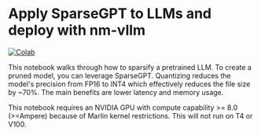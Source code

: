 # Apply SparseGPT to LLMs and deploy with nm-vllm

[![Colab](https://colab.research.google.com/assets/colab-badge.svg)](https://colab.research.google.com/github/neuralmagic/nm-vllm/blob/main/examples/sparsegpt_with_nm_vllm/Apply_SparseGPT_to_LLMs_and_deploy_with_nm_vllm.ipynb)


This notebook walks through how to sparsify a pretrained LLM. To create a pruned model, you can leverage SparseGPT. Quantizing reduces the model's precision from FP16 to INT4 which effectively reduces the file size by ~70%. The main benefits are lower latency and memory usage.

This notebook requires an NVIDIA GPU with compute capability >= 8.0 (>=Ampere) because of Marlin kernel restrictions. This will not run on T4 or V100.
